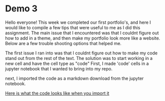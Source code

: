 # Demo 3


Hello everyone!
This week we completed our first portfolio's, and here I would like to compile a few tips that were useful to me as I did this assignment.
The main issue that I encountered was that I couldnt figure out how to add in a theme, and then make my portfolio look more like a website. Below are a few trouble shooting options that helped me.

The first issue I ran into was that I couldnt figure out how to make my code stand out from the rest of the text. The solution was to start working in a new cell and have the cell type as "code"
First, I made 'code' cells in a jupyter notebook that I wanted to bring into my repo. 

next, I imported the code as a markdown download from the jupyter notebook.

[Here is what the code looks like when you import it](Demo_3.md.webarchive) 
